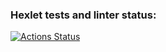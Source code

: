 ### Hexlet tests and linter status:
[![Actions Status](https://github.com/anporshnev/java-project-72/actions/workflows/hexlet-check.yml/badge.svg)](https://github.com/anporshnev/java-project-72/actions)